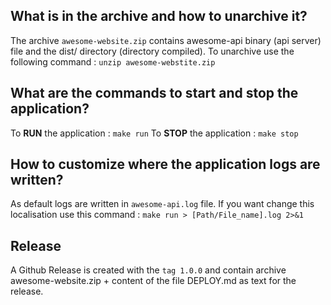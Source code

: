 
## What is in the archive and how to unarchive it?

The archive ```awesome-website.zip``` contains awesome-api binary (api server) file and the dist/ directory (directory compiled).
To unarchive use the following command :  ```unzip awesome-webstite.zip```

## What are the commands to start and stop the application?

To **RUN** the application : ```make run```
To **STOP** the application : ```make stop```

## How to customize where the application logs are written?

As default logs are written in ```awesome-api.log``` file. If you want change this localisation use this command : ```make run > [Path/File_name].log 2>&1```
## Release
A Github Release is created with the ```tag 1.0.0``` and contain archive awesome-website.zip + content of the file DEPLOY.md as text for the release.

